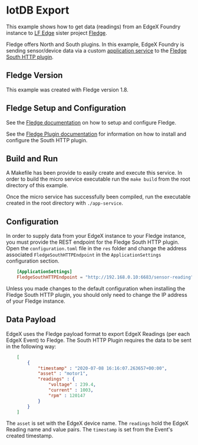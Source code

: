 # IotDB Export

This example shows how to get data (readings) from an EdgeX Foundry instance to [LF Edge](https://www.lfedge.org/) sister project [Fledge](https://www.lfedge.org/projects/fledge/).

Fledge offers North and South plugins.  In this example, EdgeX Foundry is sending sensor/device data via a custom [application service](https://docs.edgexfoundry.org/1.2/microservices/application/ApplicationServices/) to the [Fledge South HTTP plugin](https://fledge-iot.readthedocs.io/en/v1.8.1/plugins/fledge-south-http/index.html#).

## Fledge Version

This example was created with Fledge version 1.8.  

## Fledge Setup and Configuration

See the [Fledge documentation](https://fledge-iot.readthedocs.io/en/v1.8.1/quick_start.html) on how to setup and configure Fledge.

See the [Fledge Plugin documentation](https://fledge-iot.readthedocs.io/en/v1.8.1/plugins/fledge-south-http/index.html) for information on how to install and configure the South HTTP plugin.

## Build and Run

A Makefile has been provide to easily create and execute this service.  In order to build the micro service executable run the `make build` from the root directory of this example.

Once the micro service has successfully been compiled, run the executable created in the root directory with `./app-service`.

## Configuration

In order to supply data from your EdgeX instance to your Fledge instance, you must provide the REST endpoint for the Fledge South HTTP plugin.  Open the `configuration.toml` file in the `res` folder and change the address associated `FledgeSouthHTTPEndpoint` in the `ApplicationSettings` configuration section.

``` toml
    [ApplicationSettings]
    FledgeSouthHTTPEndpoint = "http://192.168.0.10:6683/sensor-reading"
```

Unless you made changes to the default configuration when installing the Fledge South HTTP plugin, you should only need to change the IP address of your Fledge instance. 

## Data Payload

EdgeX uses the Fledge payload format to export EdgeX Readings (per each EdgeX Event) to Fledge.  The South HTTP Plugin requires the data to be sent in the following way:

``` JSON
    [
        {
            "timestamp" : "2020-07-08 16:16:07.263657+00:00",
            "asset" : "motor1",
            "readings" : {
                "voltage" : 239.4,
                "current" : 1003,
                "rpm" : 120147
            }
        }
    ]
```

The `asset` is set with the EdgeX device name.  The `readings` hold the EdgeX Reading name and value pairs.  The `timestamp` is set from the Event's created timestamp.